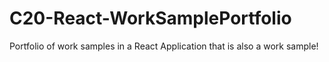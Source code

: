 # C20-React-WorkSamplePortfolio
Portfolio of work samples in a React Application that is also a work sample!
